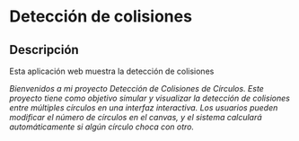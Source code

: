 # Detección de colisiones
## Descripción

Esta aplicación web muestra la detección de colisiones

*Bienvenidos a mi proyecto Detección de Colisiones de Círculos. Este proyecto tiene como objetivo simular y visualizar la detección de colisiones entre múltiples círculos en una interfaz interactiva. Los usuarios pueden modificar el número de círculos en el canvas, y el sistema calculará automáticamente si algún círculo choca con otro.*

